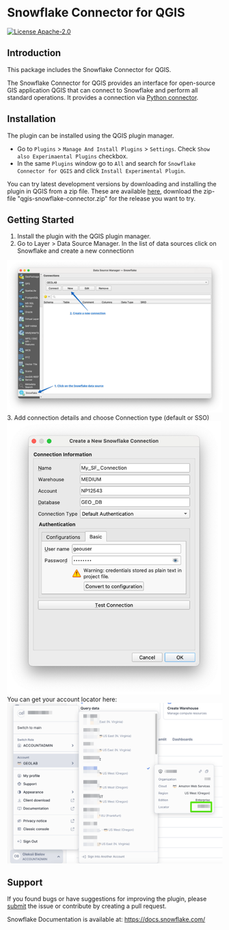 # Snowflake Connector for QGIS

[![License Apache-2.0](https://img.shields.io/:license-MIT-brightgreen.svg)](https://spdx.org/licenses/MIT.html)

## Introduction
This package includes the Snowflake Connector for QGIS.

The Snowflake Connector for QGIS provides an interface for open-source GIS application QGIS that can connect to Snowflake and perform all standard operations. It provides a connection via [Python connector](https://github.com/snowflakedb/snowflake-connector-python).

## Installation
The plugin can be installed using the QGIS plugin manager. 
- Go to `Plugins` > `Manage And Install Plugins` > `Settings`. Check `Show also Experimaental Plugins` checkbox.
- In the same `Plugins` window go to `All` and search for `Snowflake Connector for QGIS` and click `Install Experimental Plugin`.

You can try latest development versions by downloading and installing the plugin in QGIS from a zip file. These are available [here](https://github.com/snowflakedb/qgis-snowflake-connector/releases), download the zip-file "qgis-snowflake-connector.zip" for the release you want to try.

## Getting Started
1. Install the plugin with the QGIS plugin manager.
2. Go to Layer > Data Source Manager. In the list of data sources click on Snowflake and create a new connectionn
<img src ='assets/data_source_manager.png'  width=700>
3. Add connection details and choose Connection type (default or SSO)
<img src ='assets/new_connection.png'  width=500>
You can get your account locator here:
<img src ='assets/account_locator.png'  width=700>

## Support
If you found bugs or have suggestions for improving the plugin, please [submit](https://github.com/snowflakedb/qgis-snowflake-connector/issues) the issue or contribute by creating a pull request.

Snowflake Documentation is available at:
https://docs.snowflake.com/